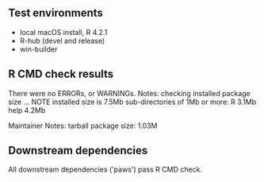 ## Test environments

* local macOS install, R 4.2.1
* R-hub (devel and release)
* win-builder

## R CMD check results

There were no ERRORs, or WARNINGs.
Notes:
checking installed package size ... NOTE
  installed size is  7.5Mb
  sub-directories of 1Mb or more:
    R      3.1Mb
    help   4.2Mb

Maintainer Notes: tarball package size:   1.03M

## Downstream dependencies

All downstream dependencies ('paws') pass R CMD check.
